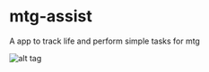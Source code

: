 # mtg-assist
A app to track life and perform simple tasks for mtg

![alt tag](mtg-assist/mtglifecounter.gif)
